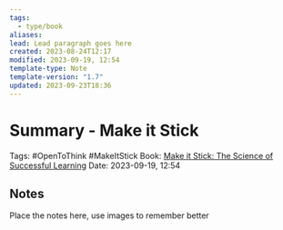 ```yaml
---
tags:
  - type/book
aliases: 
lead: Lead paragraph goes here
created: 2023-08-24T12:17
modified: 2023-09-19, 12:54
template-type: Note
template-version: "1.7"
updated: 2023-09-23T18:36
---
```


# Summary - Make it Stick

Tags: #OpenToThink #MakeItStick
Book: [Make it Stick: The Science of Successful Learning](https://www.retrievalpractice.org/make-it-stick)
Date: 2023-09-19, 12:54

## Notes

Place the notes here, use images to remember better